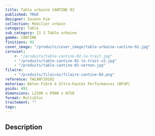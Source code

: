 ```yaml
---
title: Table urbaine CANTINE 02
published: TRUE
designer: Sovann Kim
collection: Mobilier urbain
category: Table
sub_category: 11 2 Table urbaine
gamme: CANTINE
finitions: 02
cover_image: "/produits/cover_image/table-urbaine-cantine-02.jpg"
carousel:
    #- "/produits/table-cantine-02-le-trait.jpg"
    - "/produits/table-cantine-02-le-trait-v2.jpg"
    - "/produits/table-cantine-02-vernon.jpg"
filaire:
    - "/produits/filaires/filaire-cantine-04.png"
reference: TACANTI0102
materiau: Béton Fibré à Ultra-hautes Performances (BFUP)
poids: 491
dimensions: L2500 x P900 x H750
format: Multibloc
traitement: ""
tags:
---
```


## Description
